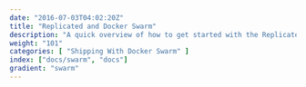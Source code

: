 ```yaml
---
date: "2016-07-03T04:02:20Z"
title: "Replicated and Docker Swarm"
description: "A quick overview of how to get started with the Replicated Docker Swarm scheduler."
weight: "101"
categories: [ "Shipping With Docker Swarm" ]
index: ["docs/swarm", "docs"]
gradient: "swarm"
---
```


